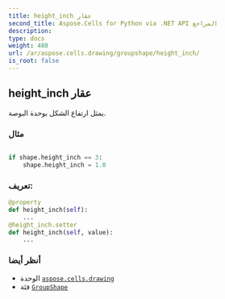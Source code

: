 ```yaml
---
title: height_inch عقار
second_title: Aspose.Cells for Python via .NET API المراجع
description:
type: docs
weight: 480
url: /ar/aspose.cells.drawing/groupshape/height_inch/
is_root: false
---
```

##  height_inch عقار

يمثل ارتفاع الشكل بوحدة البوصة.

###  مثال

```python

if shape.height_inch == 3:
    shape.height_inch = 1.0

```
###  تعريف:
```python
@property
def height_inch(self):
    ...
@height_inch.setter
def height_inch(self, value):
    ...
```

###  أنظر أيضا
* الوحدة [`aspose.cells.drawing`](../../)
* فئة [`GroupShape`](/cells/python-net/ar/aspose.cells.drawing/groupshape)
